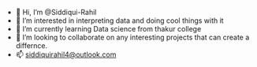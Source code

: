 - 👋 Hi, I’m @Siddiqui-Rahil
- 👀 I’m interested in interpreting data and doing cool things with it
- 🌱 I’m currently learning Data science from thakur college
- 💞️ I’m looking to collaborate on any interesting projects that can create a differnce.
- 📫 siddiquirahil4@outlook.com

<!---
Siddiqui-Rahil/Siddiqui-Rahil is a ✨ special ✨ repository because its `README.md` (this file) appears on your GitHub profile.
You can click the Preview link to take a look at your changes.
--->
